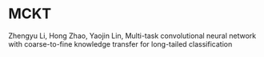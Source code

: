 # MCKT
Zhengyu Li, Hong Zhao, Yaojin Lin, Multi-task convolutional neural network with coarse-to-fine knowledge transfer for long-tailed classification
